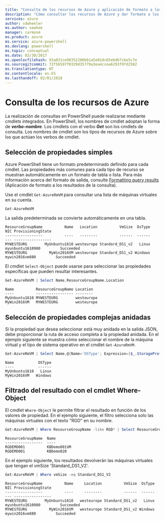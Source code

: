 ```yaml
---
title: "Consulta de los recursos de Azure y aplicación de formato a los resultados | Microsoft Docs"
description: "Cómo consultar los recursos de Azure y dar formato a los resultados."
services: azure
author: sdwheeler
ms.author: sewhee
manager: carmonm
ms.product: azure
ms.service: azure-powershell
ms.devlang: powershell
ms.topic: conceptual
ms.date: 03/30/2017
ms.openlocfilehash: 93a031ce90352286bb1a5e01dc65e6db7cbe5c7e
ms.sourcegitcommit: 72f56597f0329d35779a3ea4ccea6293f0fd2502
ms.translationtype: HT
ms.contentlocale: es-ES
ms.lasthandoff: 02/01/2018
---
```

# <a name="querying-for-azure-resources"></a>Consulta de los recursos de Azure

La realización de consultas en PowerShell puede realizarse mediante cmdlets integrados. En PowerShell, los nombres de cmdlet adoptan la forma de **_verbo-nombre_**. Los cmdlets con el verbo **_Get_** son los cmdlets de consulta. Los nombres de cmdlet son los tipos de recursos de Azure sobre los que actúan los verbos de cmdlet.


## <a name="selecting-simple-properties"></a>Selección de propiedades simples

Azure PowerShell tiene un formato predeterminado definido para cada cmdlet. Las propiedades más comunes para cada tipo de recurso se muestran automáticamente en un formato de tabla o lista. Para más información acerca del formato de salida, consulte [Formatting query results](formatting-output.md) (Aplicación de formato a los resultados de la consulta).

Use el cmdlet `Get-AzureRmVM` para consultar una lista de máquinas virtuales en su cuenta.

```powershell
Get-AzureRmVM
```

La salida predeterminada se convierte automáticamente en una tabla.

```
ResourceGroupName          Name   Location          VmSize  OsType              NIC ProvisioningState
-----------------          ----   --------          ------  ------              --- -----------------
MYWESTEURG        MyUnbuntu1610 westeurope Standard_DS1_v2   Linux myunbuntu1610980         Succeeded
MYWESTEURG          MyWin2016VM westeurope Standard_DS1_v2 Windows   mywin2016vm880         Succeeded
```

El cmdlet `Select-Object` puede usarse para seleccionar las propiedades específicas que pueden resultar interesantes.

```powershell
Get-AzureRmVM | Select Name,ResourceGroupName,Location
```

```
Name          ResourceGroupName Location
----          ----------------- --------
MyUnbuntu1610 MYWESTEURG        westeurope
MyWin2016VM   MYWESTEURG        westeurope
```

## <a name="selecting-complex-nested-properties"></a>Selección de propiedades complejas anidadas

Si la propiedad que desea seleccionar está muy anidada en la salida JSON, debe proporcionar la ruta de acceso completa a la propiedad anidada. En el ejemplo siguiente se muestra cómo seleccionar el nombre de la máquina virtual y el tipo de sistema operativo en el cmdlet `Get-AzureRmVM`.

```powershell
Get-AzureRmVM | Select Name,@{Name='OSType'; Expression={$_.StorageProfile.OSDisk.OSType}}
```

```
Name           OSType
----           ------
MyUnbuntu1610   Linux
MyWin2016VM   Windows
```

## <a name="filter-result-using-the-where-object-cmdlet"></a>Filtrado del resultado con el cmdlet Where-Object

El cmdlet `Where-Object` le permite filtrar el resultado en función de los valores de propiedad. En el ejemplo siguiente, el filtro selecciona solo las máquinas virtuales con el texto "RGD" en su nombre.

```powershell
Get-AzureRmVM | Where ResourceGroupName -like RGD* | Select ResourceGroupName,Name
```

```
ResourceGroupName  Name
-----------------  ----
RGDEMO001          KBDemo001VM
RGDEMO001          KBDemo020
```

En el ejemplo siguiente, los resultados devolverán las máquinas virtuales que tengan el vmSize 'Standard_DS1_V2'.

```powershell
Get-AzureRmVM | Where vmSize -eq Standard_DS1_V2
```

```
ResourceGroupName          Name     Location          VmSize  OsType              NIC ProvisioningState
-----------------          ----     --------          ------  ------              --- -----------------
MYWESTEURG        MyUnbuntu1610   westeurope Standard_DS1_v2   Linux myunbuntu1610980         Succeeded
MYWESTEURG          MyWin2016VM   westeurope Standard_DS1_v2 Windows   mywin2016vm880         Succeeded
```
